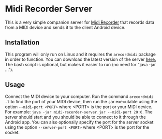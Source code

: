# Midi Recorder Server
This is a very simple companion server for [Midi Recorder](https://github.com/rowak/midi-recorder) that records data from a MIDI device and sends it to the client Android device.

## Installation
This program will only run on Linux and it requires the ```arecordmidi``` package in order to function. You can download the latest version of the server [here.](https://github.com/rowak/midi-recorder-server/releases/latest) The bash script is optional, but makes it easier to run (no need for "java -jar ...").

## Usage
Connect the MIDI device to your computer. Run the command ```arecordmidi -l``` to find the port of your MIDI device, then run the .jar executable using the option ```--midi-port <PORT>``` where &lt;PORT&gt; is the port or your MIDI device. For example: ```java -jar midi-recorder-server.jar --midi-port 20:0```. The server should start and you should be able to connect to it through the Android app. You can also optionally specify the port for the server socket using the option ```--server-port <PORT>``` where &lt;PORT&gt; is the port for the socket.
